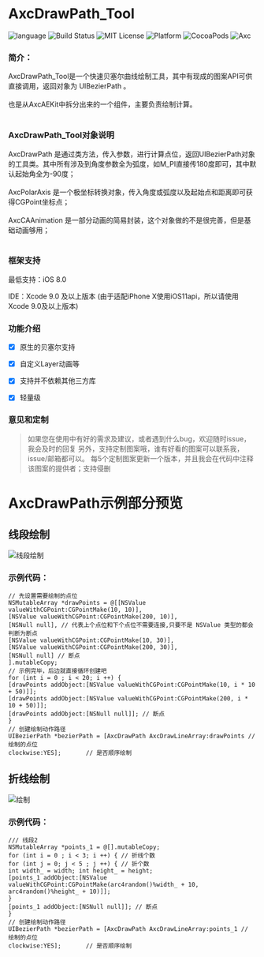 # AxcDrawPath_Tool

![language](https://img.shields.io/badge/Language-Objective--C-8E44AD.svg)
![Build Status](https://img.shields.io/badge/build-passing-brightgreen.svg)
![MIT License](https://img.shields.io/github/license/mashape/apistatus.svg)
![Platform](https://img.shields.io/badge/platform-%20iOS%20-lightgrey.svg)
![CocoaPods](https://img.shields.io/badge/CocoaPods-1.5.2-brightgreen.svg)
![Axc](https://img.shields.io/badge/Axc-AEKit-orange.svg)

### 简介：
AxcDrawPath_Tool是一个快速贝塞尔曲线绘制工具，其中有现成的图案API可供直接调用，返回对象为 UIBezierPath 。<br><br>
也是从AxcAEKit中拆分出来的一个组件，主要负责绘制计算。<br><br>

### AxcDrawPath_Tool对象说明

AxcDrawPath 是通过类方法，传入参数，进行计算点位，返回UIBezierPath对象的工具类。其中所有涉及到角度参数全为弧度，如M_PI直接传180度即可，其中默认起始角全为-90度；<br><br>
AxcPolarAxis 是一个极坐标转换对象，传入角度或弧度以及起始点和距离即可获得CGPoint坐标点；<br><br>
AxcCAAnimation 是一部分动画的简易封装，这个对象做的不是很完善，但是基础动画够用；<br><br>

### 框架支持
最低支持：iOS 8.0 

IDE：Xcode 9.0 及以上版本 (由于适配iPhone X使用iOS11api，所以请使用Xcode 9.0及以上版本)

### <a id="功能介绍"></a>功能介绍
- [x] 原生的贝塞尔支持
- [x] 自定义Layer动画等
- [x] 支持并不依赖其他三方库
- [x] 轻量级


### 意见和定制

> 如果您在使用中有好的需求及建议，或者遇到什么bug，欢迎随时issue，我会及时的回复
> 另外，支持定制图案哦，谁有好看的图案可以联系我，issue/邮箱都可以。
> 每5个定制图案更新一个版本，并且我会在代码中注释该图案的提供者；支持侵删


# AxcDrawPath示例部分预览
## 线段绘制
![线段绘制](https://github.com/axclogo/AxcDrawPath_Tool/blob/master/sample_Img/sample_0.gif)
### 示例代码：
```
// 先设置需要绘制的点位
NSMutableArray *drawPoints = @[[NSValue valueWithCGPoint:CGPointMake(10, 10)],
[NSValue valueWithCGPoint:CGPointMake(200, 10)],
[NSNull null], // 代表上个点位和下个点位不需要连接,只要不是 NSValue 类型的都会判断为断点
[NSValue valueWithCGPoint:CGPointMake(10, 30)],
[NSValue valueWithCGPoint:CGPointMake(200, 30)],
[NSNull null] // 断点
].mutableCopy;
// 示例完毕，后边就直接循环创建吧
for (int i = 0 ; i < 20; i ++) {
[drawPoints addObject:[NSValue valueWithCGPoint:CGPointMake(10, i * 10 + 50)]];
[drawPoints addObject:[NSValue valueWithCGPoint:CGPointMake(200, i * 10 + 50)]];
[drawPoints addObject:[NSNull null]]; // 断点
}
// 创建绘制动作路径
UIBezierPath *bezierPath = [AxcDrawPath AxcDrawLineArray:drawPoints // 绘制的点位
clockwise:YES];       // 是否顺序绘制
```

## 折线绘制
![绘制](https://github.com/axclogo/AxcDrawPath_Tool/blob/master/sample_Img/sample_1.gif)
### 示例代码：
```
/// 线段2
NSMutableArray *points_1 = @[].mutableCopy;
for (int i = 0 ; i < 3; i ++) { // 折线个数
for (int j = 0; j < 5 ; j ++) { // 折个数
int width_ = width; int height_ = height;
[points_1 addObject:[NSValue valueWithCGPoint:CGPointMake(arc4random()%width_ + 10, arc4random()%height_ + 10)]];
}
[points_1 addObject:[NSNull null]]; // 断点
}
// 创建绘制动作路径
UIBezierPath *bezierPath = [AxcDrawPath AxcDrawLineArray:points_1 // 绘制的点位
clockwise:YES];       // 是否顺序绘制
```
